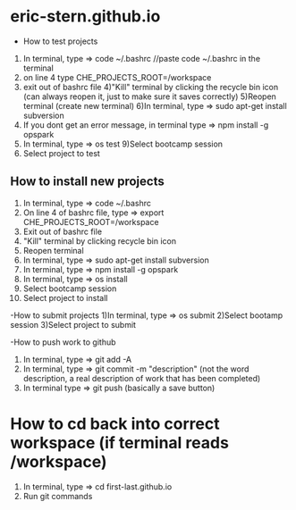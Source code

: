 # eric-stern.github.io

- How to test projects
1) In terminal, type => code ~/.bashrc 
//paste code ~/.bashrc in the terminal
2) on line 4  type CHE_PROJECTS_ROOT=/workspace
3) exit out of bashrc file
4)"Kill" terminal by clicking the recycle bin icon (can always reopen it, just to make sure it saves correctly)
5)Reopen terminal (create new terminal)
6)In terminal, type => sudo apt-get install subversion
7) If you dont get an error message, in terminal type => npm install -g opspark
8) In terminal, type => os test
9)Select bootcamp session
10) Select project to test

## How to install new projects
1) In terminal, type => code ~/.bashrc
2) On line 4 of bashrc file, type => export CHE_PROJECTS_ROOT=/workspace
3) Exit out of bashrc file
4) "Kill" terminal by clicking recycle bin icon
5) Reopen terminal
6) In terminal, type => sudo apt-get install subversion
7) In terminal, type => npm install -g opspark
8) In terminal, type => os install
9) Select bootcamp session
10) Select project to install

-How to submit projects
1)In terminal, type => os submit
2)Select bootamp session
3)Select project to submit

-How to push work to github
1) In terminal, type => git add -A
2) In terminal, type => git commit -m "description" (not the word description, a real description of work that has been completed)
3) In terminal type => git push (basically a save button)

# How to cd back into correct workspace (if terminal reads /workspace)
1) In terminal, type => cd first-last.github.io
2) Run git commands
